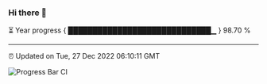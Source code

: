 ### Hi there 👋

⏳ Year progress { █████████████████████████████▁ } 98.70 %

---

⏰ Updated on Tue, 27 Dec 2022 06:10:11 GMT

![Progress Bar CI](https://github.com/Shyam-Makwana/GitHub-Actions-Demo/workflows/Progress%20Bar%20CI/badge.svg)

